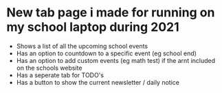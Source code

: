 # New tab page i made for running on my school laptop during 2021

- Shows a list of all the upcoming school events
- Has an option to countdown to a specific event (eg school end)
- Has an option to add custom events (eg math test) if the arnt included on the schools website
- Has a seperate tab for TODO's
- Has a button to show the current newsletter / daily notice